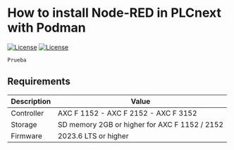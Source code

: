 # How to install Node-RED in PLCnext with Podman
[![License](https://img.shields.io/badge/License-MIT-blue.svg)](MIT_LICENSE)
[![License](https://img.shields.io/badge/License-Apache_2.0-blue.svg)](https://www.apache.org/licenses/LICENSE-2.0)
```
Prueba
```
## Requirements

|Description   | Value      |
|--------------|------------|
|Controller    | AXC F 1152 - AXC F 2152 - AXC F 3152 |
|Storage       | SD memory 2GB or higher for AXC F 1152 / 2152 |
|Firmware      | 2023.6 LTS or higher |

